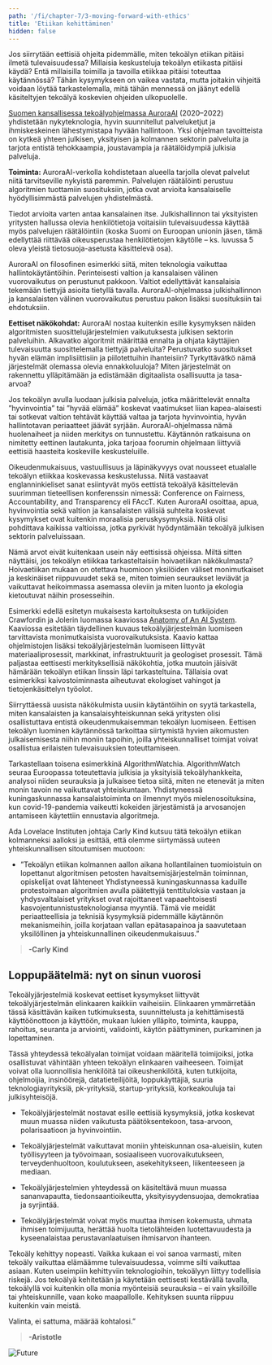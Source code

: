 ```yaml
---
path: '/fi/chapter-7/3-moving-forward-with-ethics'
title: 'Etiikan kehittäminen'
hidden: false
---
```


<hero-icon heroIcon='chap7'/>

<styled-text>



Jos siirrytään eettisiä ohjeita pidemmälle, miten tekoälyn etiikan pitäisi ilmetä tulevaisuudessa? Millaisia keskusteluja tekoälyn etiikasta pitäisi käydä? Entä millaisilla toimilla ja tavoilla etiikkaa pitäisi toteuttaa käytännössä? Tähän kysymykseen on vaikea vastata, mutta joitakin vihjeitä voidaan löytää tarkastelemalla, mitä tähän mennessä on jäänyt edellä käsiteltyjen tekoälyä koskevien ohjeiden ulkopuolelle.

</styled-text>


<text-box name="AuroraAI-ohjelma" icon="techIcon">

[Suomen kansallisessa tekoälyohjelmassa AuroraAI](https://vm.fi/en/national-artificial-intelligence-programme-auroraai) (2020–2022) yhdistetään nykyteknologia, hyvin suunnitellut palveluketjut ja ihmiskeskeinen lähestymistapa hyvään hallintoon. Yksi ohjelman tavoitteista on kytkeä yhteen julkisen, yksityisen ja kolmannen sektorin palveluita ja tarjota entistä tehokkaampia, joustavampia ja räätälöidympiä julkisia palveluja.

**Toiminta:**
AuroraAI-verkolla kohdistetaan alueella tarjolla olevat palvelut niitä tarvitseville nykyistä paremmin. Palvelujen räätälöinti perustuu algoritmien tuottamiin suosituksiin, jotka ovat arvioita kansalaiselle hyödyllisimmästä palvelujen yhdistelmästä.

Tiedot arvioita varten antaa kansalainen itse. Julkishallinnon tai yksityisten yritysten hallussa olevia henkilötietoja voitaisiin tulevaisuudessa käyttää myös palvelujen räätälöintiin (koska Suomi on Euroopan unionin jäsen, tämä edellyttää riittävää oikeusperustaa henkilötietojen käytölle – ks. luvussa 5 oleva yleistä tietosuoja-asetusta käsittelevä osa).

AuroraAI on filosofinen esimerkki siitä, miten teknologia vaikuttaa hallintokäytäntöihin. Perinteisesti valtion ja kansalaisen välinen vuorovaikutus on perustunut pakkoon. Valtiot edellyttävät kansalaisia tekemään tiettyjä asioita tietyllä tavalla. AuroraAI-ohjelmassa julkishallinnon ja kansalaisten välinen vuorovaikutus perustuu pakon lisäksi suosituksiin tai ehdotuksiin.

**Eettiset näkökohdat:**
AuroraAI nostaa kuitenkin esille kysymyksen näiden algoritmisten suosittelujärjestelmien vaikutuksesta julkisen sektorin palveluihin. Alkavatko algoritmit määrittää ennalta ja ohjata käyttäjien tulevaisuutta suosittelemalla tiettyjä palveluita? Perustuvatko suositukset hyvän elämän implisiittisiin ja piilotettuihin ihanteisiin? Tyrkyttävätkö nämä järjestelmät olemassa olevia ennakkoluuloja? Miten järjestelmät on rakennettu ylläpitämään ja edistämään digitaalista osallisuutta ja tasa-arvoa?

Jos tekoälyn avulla luodaan julkisia palveluja, jotka määrittelevät ennalta ”hyvinvointia” tai ”hyvää elämää” koskevat vaatimukset liian kapea-alaisesti tai sotkevat valtion tehtävät käyttää valtaa ja tarjota hyvinvointia, hyvän hallintotavan periaatteet jäävät syrjään. AuroraAI-ohjelmassa nämä huolenaiheet ja niiden merkitys on tunnustettu. Käytännön ratkaisuna on nimitetty eettinen lautakunta, joka tarjoaa foorumin ohjelmaan liittyviä eettisiä haasteita koskeville keskusteluille.


</text-box>

<styled-text>

Oikeudenmukaisuus, vastuullisuus ja läpinäkyvyys ovat nousseet etualalle tekoälyn etiikkaa koskevassa keskustelussa. Niitä vastaavat englanninkieliset sanat esiintyvät myös eettistä tekoälyä käsittelevän suurimman tieteellisen konferenssin nimessä: Conference on Fairness, Accountability, and Transparency eli FAccT. Kuten AuroraAI osoittaa, apua, hyvinvointia sekä valtion ja kansalaisten välisiä suhteita koskevat kysymykset ovat kuitenkin moraalisia peruskysymyksiä. Niitä olisi pohdittava kaikissa valtioissa, jotka pyrkivät hyödyntämään tekoälyä julkisen sektorin palveluissaan.

Nämä arvot eivät kuitenkaan usein näy eettisissä ohjeissa. Miltä sitten näyttäisi, jos tekoälyn etiikkaa tarkasteltaisiin hoivaetiikan näkökulmasta? Hoivaetiikan mukaan on otettava huomioon yksilöiden väliset monimutkaiset ja keskinäiset riippuvuudet sekä se, miten toimien seuraukset leviävät ja vaikuttavat heikoimmassa asemassa oleviin ja miten luonto ja ekologia kietoutuvat näihin prosesseihin.

</styled-text>

<text-box name="Tekoälyjärjestelmän anatomia" icon="techIcon">

Esimerkki edellä esitetyn mukaisesta kartoituksesta on tutkijoiden Crawfordin ja Jolerin luomassa kaaviossa [Anatomy of An AI System](https://anatomyof.ai/img/ai-anatomy-map.pdf). Kaaviossa esitetään täydellinen kuvaus tekoälyjärjestelmän luomiseen tarvittavista monimutkaisista vuorovaikutuksista. Kaavio kattaa ohjelmistojen lisäksi tekoälyjärjestelmän luomiseen liittyvät materiaaliprosessit, markkinat, infrastruktuurit ja geologiset prosessit. Tämä paljastaa eettisesti merkityksellisiä näkökohtia, jotka muutoin jäisivät hämärään tekoälyn etiikan linssin läpi tarkasteltuina. Tällaisia ovat esimerkiksi kaivostoiminnasta aiheutuvat ekologiset vahingot ja tietojenkäsittelyn työolot.

</text-box>

<styled-text>

Siirryttäessä uusista näkökulmista uusiin käytäntöihin on syytä tarkastella, miten kansalaisten ja kansalaisyhteiskunnan sekä yritysten olisi osallistuttava entistä oikeudenmukaisemman tekoälyn luomiseen. Eettisen tekoälyn luominen käytännössä tarkoittaa siirtymistä hyvien aikomusten julkaisemisesta niihin moniin tapoihin, joilla yhteiskunnalliset toimijat voivat osallistua erilaisten tulevaisuuksien toteuttamiseen.

</styled-text>
<text-box>

Tarkastellaan toisena esimerkkinä AlgorithmWatchia. AlgorithmWatch seuraa Euroopassa toteutettavia julkisia ja yksityisiä tekoälyhankkeita, analysoi niiden seurauksia ja julkaisee tietoa siitä, miten ne etenevät ja miten monin tavoin ne vaikuttavat yhteiskuntaan. Yhdistyneessä kuningaskunnassa kansalaistoiminta on ilmennyt myös mielenosoituksina, kun covid-19-pandemia vaikeutti kokeiden järjestämistä ja arvosanojen antamiseen käytettiin ennustavia algoritmeja.

</text-box>

<styled-text>

Ada Lovelace Instituten johtaja Carly Kind kutsuu tätä tekoälyn etiikan kolmanneksi aalloksi ja esittää, että olemme siirtymässä uuteen yhteiskunnallisen sitoutumisen muotoon:

* ”Tekoälyn etiikan kolmannen aallon aikana hollantilainen tuomioistuin on lopettanut algoritmisen petosten havaitsemisjärjestelmän toiminnan, opiskelijat ovat lähteneet Yhdistyneessä kuningaskunnassa kaduille protestoimaan algoritmien avulla päätettyjä tenttituloksia vastaan ja yhdysvaltalaiset yritykset ovat rajoittaneet vapaaehtoisesti kasvojentunnistusteknologiansa myyntiä. Tämä vie meidät periaatteellisia ja teknisiä kysymyksiä pidemmälle käytännön mekanismeihin, joilla korjataan vallan epätasapainoa ja saavutetaan yksilöllinen ja yhteiskunnallinen oikeudenmukaisuus.”
>**-Carly Kind**

## Loppupäätelmä: nyt on sinun vuorosi

Tekoälyjärjestelmiä koskevat eettiset kysymykset liittyvät tekoälyjärjestelmän elinkaaren kaikkiin vaiheisiin. Elinkaaren ymmärretään tässä käsittävän kaiken tutkimuksesta, suunnittelusta ja kehittämisestä käyttöönottoon ja käyttöön, mukaan lukien ylläpito, toiminta, kauppa, rahoitus, seuranta ja arviointi, validointi, käytön päättyminen, purkaminen ja lopettaminen.

Tässä yhteydessä tekoälyalan toimijat voidaan määritellä toimijoiksi, jotka osallistuvat vähintään yhteen tekoälyn elinkaaren vaiheeseen. Toimijat voivat olla luonnollisia henkilöitä tai oikeushenkilöitä, kuten tutkijoita, ohjelmoijia, insinöörejä, datatieteilijöitä, loppukäyttäjiä, suuria teknologiayrityksiä, pk-yrityksiä, startup-yrityksiä, korkeakouluja tai julkisyhteisöjä.

</styled-text>

<text-box>

* Tekoälyjärjestelmät nostavat esille eettisiä kysymyksiä, jotka koskevat muun muassa niiden vaikutusta päätöksentekoon, tasa-arvoon, polarisaatioon ja hyvinvointiin.

* Tekoälyjärjestelmät vaikuttavat moniin yhteiskunnan osa-alueisiin, kuten työllisyyteen ja työvoimaan, sosiaaliseen vuorovaikutukseen, terveydenhuoltoon, koulutukseen, asekehitykseen, liikenteeseen ja mediaan.

* Tekoälyjärjestelmien yhteydessä on käsiteltävä muun muassa sananvapautta, tiedonsaantioikeutta, yksityisyydensuojaa, demokratiaa ja syrjintää.

* Tekoälyjärjestelmät voivat myös muuttaa ihmisen kokemusta, uhmata ihmisen toimijuutta, herättää huolta tietolähteiden luotettavuudesta ja kyseenalaistaa perustavanlaatuisen ihmisarvon ihanteen.

</text-box>

Tekoäly kehittyy nopeasti. Vaikka kukaan ei voi sanoa varmasti, miten tekoäly vaikuttaa elämäämme tulevaisuudessa, voimme silti vaikuttaa asiaan. Kuten useimpiin kehittyviin teknologioihin, tekoälyyn liittyy todellisia riskejä. Jos tekoälyä kehitetään ja käytetään eettisesti kestävällä tavalla, tekoälyllä voi kuitenkin olla monia myönteisiä seurauksia – ei vain yksilöille tai yhteiskunnille, vaan koko maapallolle. Kehityksen suunta riippuu kuitenkin vain meistä.

Valinta, ei sattuma, määrää kohtalosi.”
>**-Aristotle**

<img src="./p-p-f-01.svg" alt="Future"> </img>

<quiz id="4f7e90d7-09d7-5c57-ac16-664b31e522a4"> </quiz>

<quiz id="9371cb46-af42-58b9-9cfc-73adffabf2e1"> </quiz>

<quiz id="bf311283-cb4c-567b-94c2-bb09e0740919"> </quiz>

<quiz id="5407508c-8d42-5161-904c-2f4b54885596"> </quiz>
